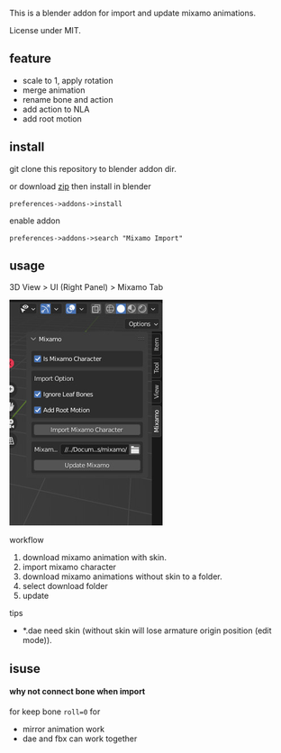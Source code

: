 This is a blender addon for import and update mixamo animations.  

License under MIT.

## feature
- scale to 1, apply rotation
- merge animation
- rename bone and action
- add action to NLA
- add root motion

## install
git clone this repository to blender addon dir.

or download [zip](https://github.com/ywaby/mixamo2bl/archive/refs/heads/master.zip) then install in blender
```
preferences->addons->install
```

enable addon 
```
preferences->addons->search "Mixamo Import"
```

## usage
3D View > UI (Right Panel) > Mixamo Tab  

![screenshot](./screenshot.jpg)


workflow
1. download mixamo animation with skin.
2. import mixamo character 
3. download mixamo animations without skin to a folder.
4. select download folder
5. update

tips
- *.dae need skin (without skin will lose armature origin position (edit mode)).

<!-- ## TODO
- json preset for rename bone 
- add NLA option if need
- unit test
- add github sponars
- add control rig shape
- conect bone and set roll =0 then recalc animation
BUG
 -->
 
## isuse
#### why not connect bone when import
for keep bone `roll=0` for
- mirror animation work
- dae and fbx can work together